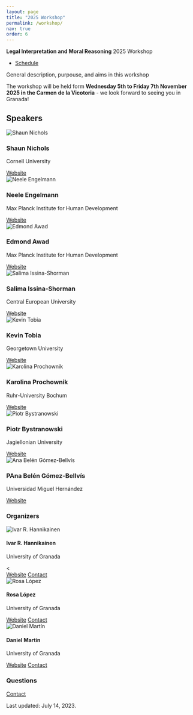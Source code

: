 ```yaml
---
layout: page
title: "2025 Workshop"
permalink: /workshop/
nav: true
order: 6
---
```


**Legal Interpretation and Moral Reasoning** 2025 Workshop

- [Schedule](/schedule/)

General description, purpouse, and aims in this workshop

The workshop will be held form **Wednesday 5th to Friday 7th November 2025 in the Carmen de la Vicotoria** - we look forward to seeing you in Granada!

## **Speakers**

<div class="speakers-grid">
  <!-- Speaker Shaun Nichols -->
  <div class="speaker-card">
    <img src="/assets/img/workshop/nichols.jpg" alt="Shaun Nichols">
    <h3>Shaun Nichols</h3>
    <p class="affiliation">Cornell University</p>
    <a href="https://sites.google.com/view/shaunbnichols/home" target="_blank">Website</a>
  </div>

  <!-- Speaker Neele Engelmann -->
  <div class="speaker-card">
    <img src="/assets/img/workshop/neele.jpeg" alt="Neele Engelmann">
    <h3>Neele Engelmann</h3>
    <p class="affiliation">Max Planck Institute for Human Development</p>
    <a href="https://www.neeleengelmann.com" target="_blank">Website</a>
  </div>

<!-- Speaker Edmond Awad -->

  <div class="speaker-card">
    <img src="/assets/img/workshop/awad.png" alt="Edmond Awad">
    <h3>Edmond Awad</h3>
    <p class="affiliation">Max Planck Institute for Human Development</p>
    <a href="https://www.edmondawad.me" target="_blank">Website</a>
  </div>

<!-- Speaker Salima Issina-Shorman -->

  <div class="speaker-card">
    <img src="/assets/img/workshop/salima.jpeg" alt="Salima Issina-Shorman">
    <h3>Salima Issina-Shorman</h3>
    <p class="affiliation">Central European University</p>
    <a href="https://cognitivescience.ceu.edu/people/salima-issina-shorman" target="_blank">Website</a>
  </div>

<!-- Speaker Kevin Tobia -->

  <div class="speaker-card">
    <img src="/assets/img/workshop/tobia.jpg" alt="Kevin Tobia">
    <h3>Kevin Tobia</h3>
    <p class="affiliation">Georgetown University</p>
    <a href="https://www.law.georgetown.edu/faculty/kevin-tobia/" target="_blank">Website</a>
  </div>

<!-- Speaker Karolina Prochownik -->

  <div class="speaker-card">
    <img src="/assets/img/workshop/karolina.jpg" alt="Karolina Prochownik">
    <h3>Karolina Prochownik</h3>
    <p class="affiliation">Ruhr-University Bochum</p>
    <a href="https://www.karolinaprochownik.com" target="_blank">Website</a>
  </div>

<!-- Speaker Piotr Bystranowski -->

  <div class="speaker-card">
    <img src="/assets/img/workshop/piotr.jpeg" alt="Piotr Bystranowski">
    <h3>Piotr Bystranowski</h3>
    <p class="affiliation">Jagiellonian University</p>
    <a href="https://holdenlee.github.io" target="_blank">Website</a>
  </div>

<!-- Speaker Ana Belén Gómez-Bellvís -->

  <div class="speaker-card">
    <img src="/assets/img/workshop/ana.jpeg" alt="Ana Belén Gómez-Bellvís">
    <h3>PAna Belén Gómez-Bellvís</h3>
    <p class="affiliation">Universidad Miguel Hernández</p>
    <a href="https://www.linkedin.com/in/ana-belén-gómez-bellvís-99493921" target="_blank">Website</a>
  </div>

### Organizers

<div class="organizers-grid">
  <!-- Organizer 1 -->
  <div class="organizer-card">
    <img src="/assets/img/ivar.png" alt="Ivar R. Hannikainen">
    <h4>Ivar R. Hannikainen</h4>
    <p class="affiliation">University of Granada</p>
    < <div class="organizer-links">
      <a href="/people/">Website</a>
      <a href="mailto:ivar@ugr.es" class="contact-button">Contact</a>
    </div>
  </div>

  <!-- Organizer 2 -->
  <div class="organizer-card">
    <img src="/assets/img/rosa.jpeg" alt="Rosa López">
    <h4>Rosa López</h4>
    <p class="affiliation">University of Granada</p>
   <div class="organizer-links">
      <a href="/people/">Website</a>
      <a href="mailto:rosall@ugr.es" class="contact-button">Contact</a>
    </div>
  </div>

  <!-- Organizer 3 -->
  <div class="organizer-card">
    <img src="/assets/img/dani.png" alt="Daniel Martín">
    <h4>Daniel Martín</h4>
    <p class="affiliation">University of Granada</p>
    <div class="organizer-links">
      <a href="/people/">Website</a>
      <a href="mailto:damartin@ugr.es" class="contact-button">Contact</a>
    </div>
  </div>

### Questions

<a class="contact-button" href="mailto:damartin@ugr.es">Contact</a>

Last updated: July 14, 2023.
